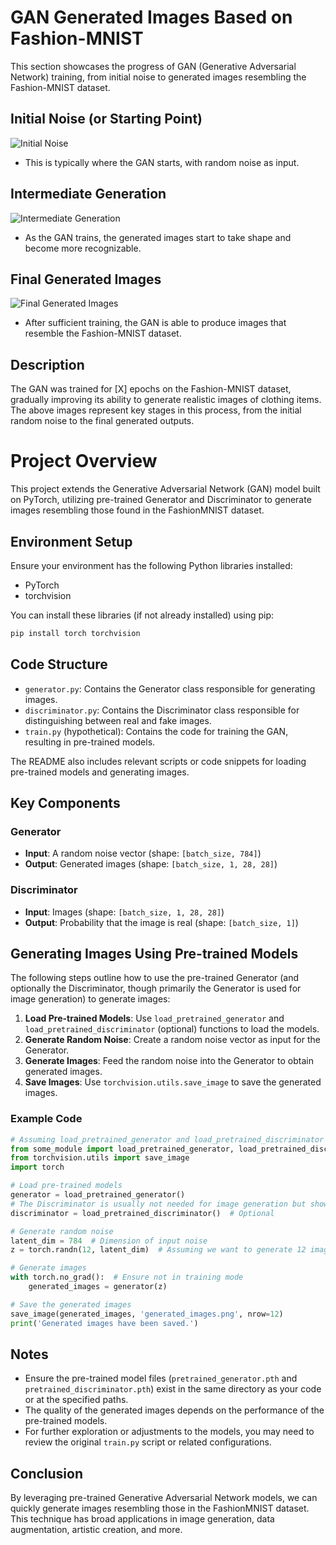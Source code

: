 
# GAN Generated Images Based on Fashion-MNIST  
  
This section showcases the progress of GAN (Generative Adversarial Network) training, from initial noise to generated images resembling the Fashion-MNIST dataset.  
  
## Initial Noise (or Starting Point)  
  
![Initial Noise](https://raw.githubusercontent.com/your-username/your-repo/main/path/to/initial_noise.png)  
  
* This is typically where the GAN starts, with random noise as input.  
  
## Intermediate Generation  
  
![Intermediate Generation](https://raw.githubusercontent.com/your-username/your-repo/main/path/to/intermediate_generation.png)  
  
* As the GAN trains, the generated images start to take shape and become more recognizable.  
  
## Final Generated Images  
  
![Final Generated Images](https://raw.githubusercontent.com/your-username/your-repo/main/path/to/final_generated_images.png)  
  
* After sufficient training, the GAN is able to produce images that resemble the Fashion-MNIST dataset.  
  
## Description  
  
The GAN was trained for [X] epochs on the Fashion-MNIST dataset, gradually improving its ability to generate realistic images of clothing items. The above images represent key stages in this process, from the initial random noise to the final generated outputs.

# Project Overview

This project extends the Generative Adversarial Network (GAN) model built on PyTorch, utilizing pre-trained Generator and Discriminator to generate images resembling those found in the FashionMNIST dataset.

## Environment Setup

Ensure your environment has the following Python libraries installed:

- PyTorch
- torchvision

You can install these libraries (if not already installed) using pip:

```bash
pip install torch torchvision
```

## Code Structure

- `generator.py`: Contains the Generator class responsible for generating images.
- `discriminator.py`: Contains the Discriminator class responsible for distinguishing between real and fake images.
- `train.py` (hypothetical): Contains the code for training the GAN, resulting in pre-trained models.

The README also includes relevant scripts or code snippets for loading pre-trained models and generating images.

## Key Components

### Generator

- **Input**: A random noise vector (shape: `[batch_size, 784]`)
- **Output**: Generated images (shape: `[batch_size, 1, 28, 28]`)

### Discriminator

- **Input**: Images (shape: `[batch_size, 1, 28, 28]`)
- **Output**: Probability that the image is real (shape: `[batch_size, 1]`)

## Generating Images Using Pre-trained Models

The following steps outline how to use the pre-trained Generator (and optionally the Discriminator, though primarily the Generator is used for image generation) to generate images:

1. **Load Pre-trained Models**: Use `load_pretrained_generator` and `load_pretrained_discriminator` (optional) functions to load the models.
2. **Generate Random Noise**: Create a random noise vector as input for the Generator.
3. **Generate Images**: Feed the random noise into the Generator to obtain generated images.
4. **Save Images**: Use `torchvision.utils.save_image` to save the generated images.

### Example Code

```python
# Assuming load_pretrained_generator and load_pretrained_discriminator are defined in appropriate modules
from some_module import load_pretrained_generator, load_pretrained_discriminator  # Replace with correct module names
from torchvision.utils import save_image
import torch

# Load pre-trained models
generator = load_pretrained_generator()
# The Discriminator is usually not needed for image generation but shown for completeness
discriminator = load_pretrained_discriminator()  # Optional

# Generate random noise
latent_dim = 784  # Dimension of input noise
z = torch.randn(12, latent_dim)  # Assuming we want to generate 12 images

# Generate images
with torch.no_grad():  # Ensure not in training mode
    generated_images = generator(z)

# Save the generated images
save_image(generated_images, 'generated_images.png', nrow=12)
print('Generated images have been saved.')
```

## Notes

- Ensure the pre-trained model files (`pretrained_generator.pth` and `pretrained_discriminator.pth`) exist in the same directory as your code or at the specified paths.
- The quality of the generated images depends on the performance of the pre-trained models.
- For further exploration or adjustments to the models, you may need to review the original `train.py` script or related configurations.

## Conclusion

By leveraging pre-trained Generative Adversarial Network models, we can quickly generate images resembling those in the FashionMNIST dataset. This technique has broad applications in image generation, data augmentation, artistic creation, and more.
